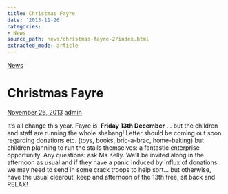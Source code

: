 ```yaml
---
title: Christmas Fayre
date: '2013-11-26'
categories:
- News
source_path: news/christmas-fayre-2/index.html
extracted_mode: article
---
```

[News](category/news/)

# Christmas Fayre

[November 26, 2013](news/christmas-fayre-2/) [admin](author/admin/)

It’s all change this year. Fayre is&nbsp; **Friday 13th December** … but the children and staff are running the whole shebang! Letter should be coming out soon regarding donations etc. (toys, books, bric-a-brac, home-baking) but children planning to run the stalls themselves: a fantastic enterprise opportunity. Any questions: ask Ms Kelly. We’ll be invited along in the afternoon as usual and if they have a panic induced by influx of donations we may need to send in some crack troops to help sort… but otherwise, have the usual clearout, keep and afternoon of the 13th free, sit back and RELAX!
